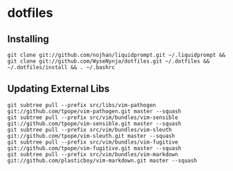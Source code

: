 dotfiles
========


Installing
----------

`git clone git://github.com/nojhan/liquidprompt.git ~/.liquidprompt && git clone git://github.com/WyseNynja/dotfiles.git ~/.dotfiles && ~/.dotfiles/install && . ~/.bashrc`

Updating External Libs
----------------------

```lang=bash
git subtree pull --prefix src/libs/vim-pathogen git://github.com/tpope/vim-pathogen.git master --squash
git subtree pull --prefix src/vim/bundles/vim-sensible git://github.com/tpope/vim-sensible.git master --squash
git subtree pull --prefix src/vim/bundles/vim-sleuth git://github.com/tpope/vim-sleuth.git master --squash
git subtree pull --prefix src/vim/bundles/vim-fugitive git://github.com/tpope/vim-fugitive.git master --squash
git subtree pull --prefix src/vim/bundles/vim-markdown git://github.com/plasticboy/vim-markdown.git master --squash
```
